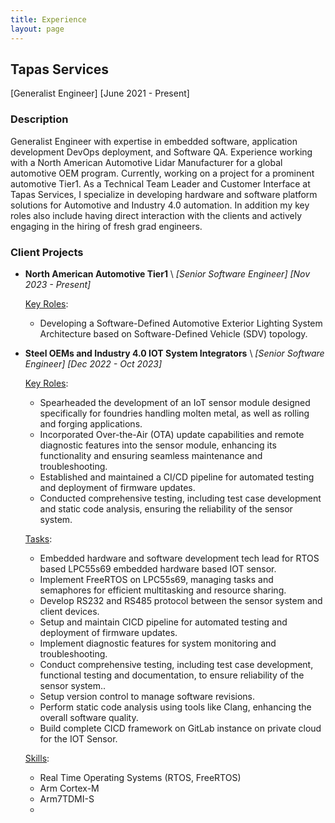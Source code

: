 ```yaml
---
title: Experience
layout: page
---
```


<a name="Tapas"></a>
## Tapas Services
[Generalist Engineer] [June 2021 - Present]

### Description

Generalist Engineer with expertise in embedded software, application development DevOps deployment, and Software QA. Experience working with a North American Automotive Lidar Manufacturer for a global automotive OEM program. Currently, working on a project for a prominent automotive Tier1. As a Technical Team Leader and Customer Interface at Tapas Services, I specialize in developing hardware and software platform solutions for Automotive and Industry 4.0 automation. In addition my key roles also include having direct interaction with the clients and actively engaging in the hiring of fresh grad engineers. 

### Client Projects


- **North American Automotive Tier1** \\
    *[Senior Software Engineer] [Nov 2023 - Present]*

    <u>Key Roles</u>:

    * Developing a Software-Defined Automotive Exterior Lighting System Architecture based on Software-Defined Vehicle (SDV) topology.

- **Steel OEMs and Industry 4.0 IOT System Integrators** \\
    *[Senior Software Engineer] [Dec 2022 - Oct 2023]*

    <u>Key Roles</u>:

    * Spearheaded the development of an IoT sensor module designed specifically for foundries handling molten metal, as well as rolling and forging applications.
    * Incorporated Over-the-Air (OTA) update capabilities and remote diagnostic features into the sensor module, enhancing its functionality and ensuring seamless maintenance and troubleshooting.
    * Established and maintained a CI/CD pipeline for automated testing and deployment of firmware updates.
    * Conducted comprehensive testing, including test case development and static code analysis, ensuring the reliability of the sensor system.

    
    <u>Tasks</u>:

    * Embedded hardware and software development tech lead for RTOS based LPC55s69 embedded hardware based IOT sensor.
    * Implement FreeRTOS on LPC55s69, managing tasks and semaphores for efficient multitasking and resource sharing.
    * Develop RS232 and RS485 protocol between the sensor system and client devices.
    * Setup and maintain CICD pipeline for automated testing and deployment of firmware updates.
    * Implement diagnostic features for system monitoring and troubleshooting.
    * Conduct comprehensive testing, including test case development, functional testing and documentation, to ensure reliability of the sensor system..
    * Setup version control to manage software revisions.
    * Perform static code analysis using tools like Clang, enhancing the overall software quality.
    * Build complete CICD framework on GitLab instance on private cloud for the IOT Sensor.

    <u>Skills</u>:

    * Real Time Operating Systems (RTOS, FreeRTOS)
    * Arm Cortex-M
    * Arm7TDMI-S
    *  




